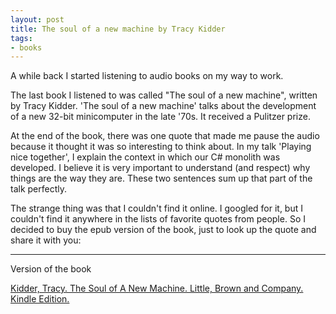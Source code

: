 ```yaml
---
layout: post
title: The soul of a new machine by Tracy Kidder
tags:
- books
---
```


A while back I started listening to audio books on my way to work.

The last book I listened to was called "The soul of a new machine", written by Tracy Kidder.
'The soul of a new machine' talks about the development of a new 32-bit minicomputer in the late '70s. It received a Pulitzer prize.

At the end of the book, there was one quote that made me pause the audio because it thought it was so interesting to think about.
In my talk 'Playing nice together', I explain the context in which our C# monolith was developed. I believe it is very important to understand (and respect) why things are the way they are.
These two sentences sum up that part of the talk perfectly.

The strange thing was that I couldn't find it online. I googled for it, but I couldn't find it anywhere in the lists of favorite quotes from people.
So I decided to buy the epub version of the book, just to look up the quote and share it with you:


----

Version of the book

[Kidder, Tracy. The Soul of A New Machine. Little, Brown and Company. Kindle Edition.](http://amzn.to/2pIp0RN)
